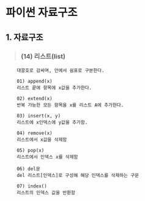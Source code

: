# 파이썬 자료구조 

## 1. 자료구조
>   ### (14) 리스트(list)
        대괄호로 감싸며, 안에서 쉼표로 구분한다.

        01) append(x)
        리스트 끝에 항목에 x값을 추가한다.

        02) extend(x)
        반복 가능한 모든 항목을 x를 리스트 A에 추가한다.
        
        03) insert(x, y)
        리스트에 x인덱스에 y값을 추가함.

        04) remove(x)
        리스트에서 x값을 삭제함

        05) pop(x)
        리스트에서 인덱스 x를 삭제함

        06) del문
        del 리스트[인덱스]로 구성해 해당 인덱스를 삭제하는 구문

        07) index()
        리스트의 인덱스 값을 반환함